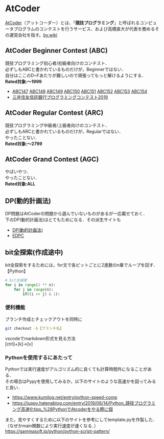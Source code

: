 # AtCoder
[AtCoder](https://atcoder.jp/home)（アットコーダー）とは、「**競技プログラミング**」と呼ばれるコンピュータプログラムのコンテストを行うサービス、および高橋直大が代表を務めるその運営会社を指す。[by.wiki](https://ja.wikipedia.org/wiki/AtCoder)

## AtCoder Beginner Contest (ABC)  
競技プログラミング初心者/初級者向けのコンテスト．  
必ずしもABCと書かれているものだけが，Beginnerではない．  
自分はここのD~Fあたりが難しいので頑張ってもっと解けるようにする．  
**Rated対象:～1999**
* [ABC147](https://atcoder.jp/contests/abc147)
[ABC148](https://atcoder.jp/contests/abc148)
[ABC149](https://atcoder.jp/contests/abc149)
[ABC150](https://atcoder.jp/contests/abc150)
[ABC151](https://atcoder.jp/contests/abc151)
[ABC152](https://atcoder.jp/contests/abc152)
[ABC153](https://atcoder.jp/contests/abc153)
[ABC154](https://atcoder.jp/contests/abc154)
* [三井住友信託銀行プログラミングコンテスト2019](https://atcoder.jp/contests/sumitrust2019)

## AtCoder Regular Contest (ARC)
競技プログラミング中級者/上級者向けのコンテスト．  
必ずしもARCと書かれているものだけが，Regularではない．  
やったことない．  
**Rated対象:～2799**

## AtCoder Grand Contest (AGC)
やばいやつ．  
やったことない．  
**Rated対象:ALL**

## DP(動的計画法)
DP問題はAtCoderの問題から選んでいないものがあるが一応載せておく．  
下のDP(動的計画法)はとてもためになる．その派生サイトも  
* [DP(動的計画法)](https://qiita.com/drken/items/a5e6fe22863b7992efdb)  
* [EDPC](https://atcoder.jp/contests/dp)

## bit全探索(作成途中)
bit全探索をするためには，for文で各ビットごとに2進数のn乗でループを回す．  
【Python】
```python
# bit全探索
for i in range(2 ** n):
    for j in range(n):
        if((i >> j) & 1):
```

### 便利機能
ブランチ作成とチェックアウトを同時に
```bash
git checkout -b【ブランチ名】
```
vscodeでmarkdown形式を見る方法  
[ctrl]+[k]→[v]  

### Pythonを使用するにあたって
Pythonでは実行速度がアルゴリズム的に良くても計算時間外になることがある．  
その場合はPypyを使用してみるか，以下のサイトのような高速かを図ってみると良い．  
* https://www.kumilog.net/entry/python-speed-comp  
* https://juppy.hatenablog.com/entry/2019/06/14/Python_競技プログラミング高速化tips_%28PythonでAtcoderをやる際に個  

また，見やすくするために以下のサイトを参考にしてtemplate.pyを作製した．  
（なぜかmain関数により実行速度が速くなる．）  
https://gammasoft.jp/python/python-script-pattern/  


